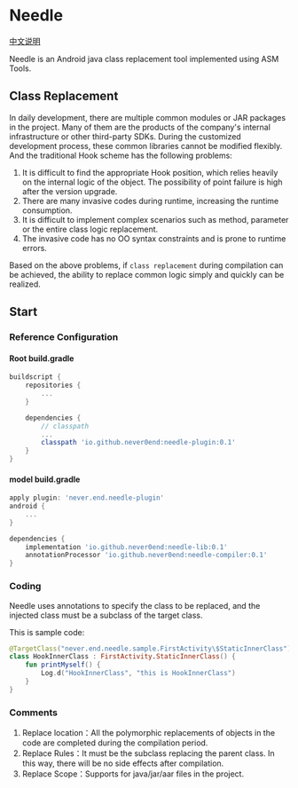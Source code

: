 # Needle
[中文说明](README-CN.md)

Needle is an Android java class replacement tool implemented using ASM Tools.

## Class Replacement
In daily development, there are multiple common modules or JAR packages in the project. Many of them are the products of the company's internal infrastructure or other third-party SDKs. During the customized development process, these common libraries cannot be modified flexibly.
And the traditional Hook scheme has the following problems:
1. It is difficult to find the appropriate Hook position, which relies heavily on the internal logic of the object. The possibility of point failure is high after the version upgrade.
2. There are many invasive codes during runtime, increasing the runtime consumption.
3. It is difficult to implement complex scenarios such as method, parameter or the entire class logic replacement.
4. The invasive code has no OO syntax constraints and is prone to runtime errors.

Based on the above problems, if `class replacement` during compilation can be achieved, the ability to replace common logic simply and quickly can be realized.
## Start

### Reference Configuration

#### Root build.gradle
```groovy
buildscript {
    repositories {
        ...
    }

    dependencies {
        // classpath
        ...
        classpath 'io.github.never0end:needle-plugin:0.1'
    }
}
```

#### model build.gradle
```groovy
apply plugin: 'never.end.needle-plugin'
android {
    ...
}

dependencies {
    implementation 'io.github.never0end:needle-lib:0.1'
    annotationProcessor 'io.github.never0end:needle-compiler:0.1'
}
```

### Coding
Needle uses annotations to specify the class to be replaced, and the injected class must be a subclass of the target class.

This is sample code:
```kotlin
@TargetClass("never.end.needle.sample.FirstActivity\$StaticInnerClass")
class HookInnerClass : FirstActivity.StaticInnerClass() {
    fun printMyself() {
        Log.d("HookInnerClass", "this is HookInnerClass")
    }
}
```

### Comments
1. Replace location：All the polymorphic replacements of objects in the code are completed during the compilation period.
2. Replace Rules：It must be the subclass replacing the parent class. In this way, there will be no side effects after compilation.
3. Replace Scope：Supports for java/jar/aar files in the project.